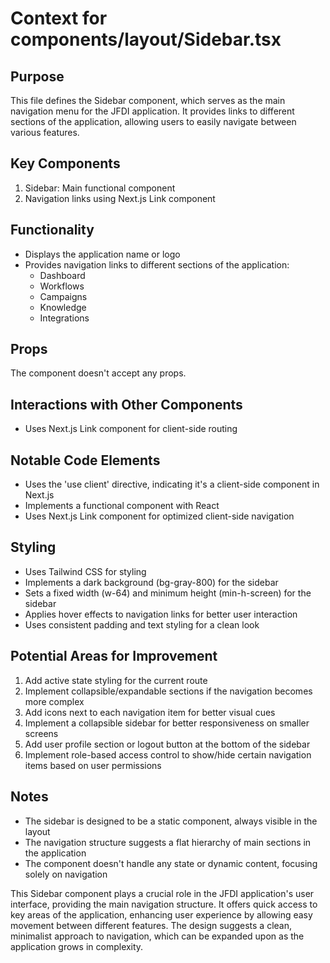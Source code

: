 # Context for components/layout/Sidebar.tsx

## Purpose
This file defines the Sidebar component, which serves as the main navigation menu for the JFDI application. It provides links to different sections of the application, allowing users to easily navigate between various features.

## Key Components
1. Sidebar: Main functional component
2. Navigation links using Next.js Link component

## Functionality
- Displays the application name or logo
- Provides navigation links to different sections of the application:
  - Dashboard
  - Workflows
  - Campaigns
  - Knowledge
  - Integrations

## Props
The component doesn't accept any props.

## Interactions with Other Components
- Uses Next.js Link component for client-side routing

## Notable Code Elements
- Uses the 'use client' directive, indicating it's a client-side component in Next.js
- Implements a functional component with React
- Uses Next.js Link component for optimized client-side navigation

## Styling
- Uses Tailwind CSS for styling
- Implements a dark background (bg-gray-800) for the sidebar
- Sets a fixed width (w-64) and minimum height (min-h-screen) for the sidebar
- Applies hover effects to navigation links for better user interaction
- Uses consistent padding and text styling for a clean look

## Potential Areas for Improvement
1. Add active state styling for the current route
2. Implement collapsible/expandable sections if the navigation becomes more complex
3. Add icons next to each navigation item for better visual cues
4. Implement a collapsible sidebar for better responsiveness on smaller screens
5. Add user profile section or logout button at the bottom of the sidebar
6. Implement role-based access control to show/hide certain navigation items based on user permissions

## Notes
- The sidebar is designed to be a static component, always visible in the layout
- The navigation structure suggests a flat hierarchy of main sections in the application
- The component doesn't handle any state or dynamic content, focusing solely on navigation

This Sidebar component plays a crucial role in the JFDI application's user interface, providing the main navigation structure. It offers quick access to key areas of the application, enhancing user experience by allowing easy movement between different features. The design suggests a clean, minimalist approach to navigation, which can be expanded upon as the application grows in complexity.